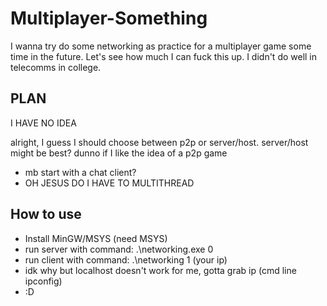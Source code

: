 # Multiplayer-Something
I wanna try do some networking as practice for a multiplayer game some time in the future. Let's see how much I can fuck this up. I didn't do well in telecomms in college.

## PLAN
I HAVE NO IDEA

alright, I guess I should choose between p2p or server/host. server/host might be best? dunno if I like the idea of a p2p game

- mb start with a chat client?
- OH JESUS DO I HAVE TO MULTITHREAD

## How to use
- Install MinGW/MSYS (need MSYS)
- run server with command: .\networking.exe 0
- run client with command: .\networking 1 (your ip)
- idk why but localhost doesn't work for me, gotta grab ip (cmd line ipconfig)
- :D
